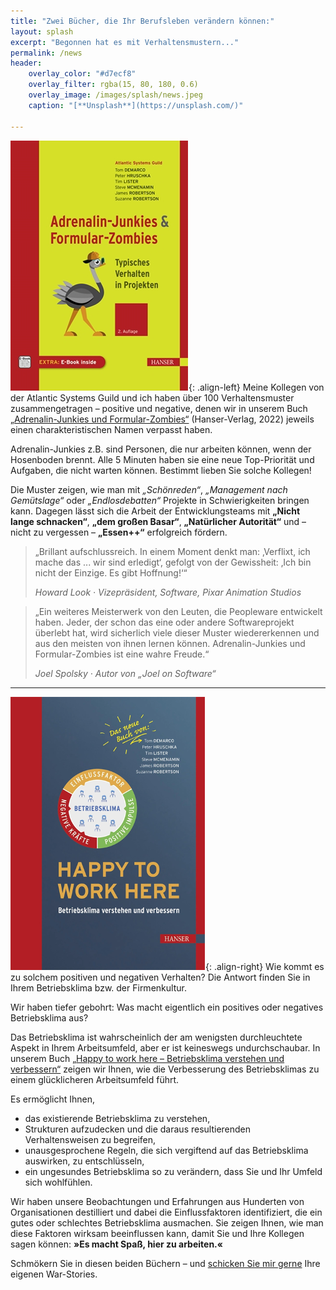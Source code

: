 ```yaml
---
title: "Zwei Bücher, die Ihr Berufsleben verändern können:"
layout: splash
excerpt: "Begonnen hat es mit Verhaltensmustern..."
permalink: /news
header:
    overlay_color: "#d7ecf8"
    overlay_filter: rgba(15, 80, 180, 0.6)
    overlay_image: /images/splash/news.jpeg
    caption: "[**Unsplash**](https://unsplash.com/)"

---
```

![](/images/news/book_one_german.png){: .align-left}
Meine Kollegen von der Atlantic Systems Guild und ich haben über 100 Verhaltensmuster zusammengetragen – positive und negative, denen wir in unserem Buch [„Adrenalin-Junkies und Formular-Zombies“](https://www.amazon.de/Adrenalin-Junkies-Formular-Zombies-Typisches-Verhalten-Projekten/dp/3446473068/ref=sr_1_1?crid=30ATBUUR6WAQY&keywords=adrenalin+junkies+und+formular+zombies&qid=1674748322&sprefix=adrenalin+junkie%2Caps%2C203&sr=8-1) (Hanser-Verlag, 2022) jeweils einen charakteristischen Namen verpasst haben.

Adrenalin-Junkies z.B. sind Personen, die nur arbeiten können, wenn der Hosenboden brennt. Alle 5 Minuten haben sie eine neue Top-Priorität und Aufgaben, die nicht warten können. Bestimmt lieben Sie solche Kollegen!

Die Muster zeigen, wie man mit _„Schönreden“_, _„Management nach Gemütslage“_ oder _„Endlosdebatten“_ Projekte in Schwierigkeiten bringen kann. Dagegen lässt sich die Arbeit der Entwicklungsteams mit **„Nicht lange schnacken“**, **„dem großen Basar“**, **„Natürlicher Autorität“** und – nicht zu vergessen – **„Essen++“** erfolgreich fördern.

> „Brillant aufschlussreich. In einem Moment denkt man: ‚Verflixt, ich mache das ... wir sind erledigt‘, gefolgt von der Gewissheit: ‚Ich bin nicht der Einzige. Es gibt Hoffnung!‘“
>
> <cite> Howard Look · Vizepräsident, Software, Pixar Animation Studios </cite>

> „Ein weiteres Meisterwerk von den Leuten, die Peopleware entwickelt haben. Jeder, der schon das eine oder andere Softwareprojekt überlebt hat, wird sicherlich viele dieser Muster wiedererkennen und aus den meisten von ihnen lernen können. Adrenalin-Junkies und Formular-Zombies ist eine wahre Freude.“
> 
> <cite> Joel Spolsky · Autor von „Joel on Software“ </cite>


<hr class="big-sep">

![](/images/news/book_two_german.png){: .align-right}
Wie kommt es zu solchem positiven und negativen Verhalten? Die Antwort finden Sie in Ihrem Betriebsklima bzw. der Firmenkultur.

Wir haben tiefer gebohrt: Was macht eigentlich ein positives oder negatives Betriebsklima aus?

Das Betriebsklima ist wahrscheinlich der am wenigsten durchleuchtete Aspekt in Ihrem Arbeitsumfeld, aber er ist keineswegs undurchschaubar. In unserem Buch [„Happy to work here – Betriebsklima verstehen und verbessern“](https://www.amazon.de/Happy-work-here-Betriebsklima-verbessern-ebook/dp/B0948MHZWJ/ref=sr_1_2?__mk_de_DE=%C3%85M%C3%85%C5%BD%C3%95%C3%91&crid=3JXE40A4I3U2M&keywords=happy+to+work+here&qid=1674748482&sprefix=happy+to+work+here%2Caps%2C168&sr=8-2) zeigen wir Ihnen, wie die Verbesserung des Betriebsklimas zu einem glücklicheren Arbeitsumfeld führt.

Es ermöglicht Ihnen,
- das existierende Betriebsklima zu verstehen,
- Strukturen aufzudecken und die daraus resultierenden Verhaltensweisen zu begreifen,
- unausgesprochene Regeln, die sich vergiftend auf das Betriebsklima auswirken, zu entschlüsseln,
- ein ungesundes Betriebsklima so zu verändern, dass Sie und Ihr Umfeld sich wohlfühlen.

Wir haben unsere Beobachtungen und Erfahrungen aus Hunderten von Organisationen destilliert und dabei die Einflussfaktoren identifiziert, die ein gutes oder schlechtes Betriebsklima ausmachen. Sie zeigen Ihnen, wie man diese Faktoren wirksam beeinflussen kann, damit Sie und Ihre Kollegen sagen können: **»Es macht Spaß, hier zu arbeiten.«**



Schmökern Sie in diesen beiden Büchern – und [schicken Sie mir gerne](mailto:hruschka@b-agile.de) Ihre eigenen War-Stories. 
